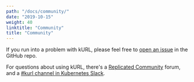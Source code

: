 ```yaml
---
path: "/docs/community/"
date: "2019-10-15"
weight: 40
linktitle: "Community"
title: "Community"
---
```


If you run into a problem with kURL, please feel free to [open an issue](https://github.com/replicatedhq/kurl/issues) in the GitHub repo.

For questions about using kURL, there's a [Replicated Community](https://help.replicated.com/community) forum, and a [#kurl channel in Kubernetes Slack](https://kubernetes.slack.com/channels/kurl).
